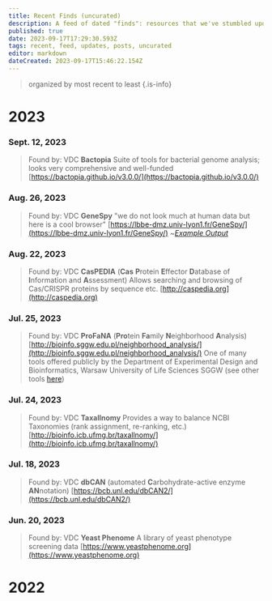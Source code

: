 ```yaml
---
title: Recent Finds (uncurated)
description: A feed of dated "finds": resources that we've stumbled upon and wanted to share but haven't had time to curate and review them
published: true
date: 2023-09-17T17:29:30.593Z
tags: recent, feed, updates, posts, uncurated
editor: markdown
dateCreated: 2023-09-17T15:46:22.154Z
---
```


> organized by most recent to least
{.is-info}

# 2023



### Sept. 12, 2023
>Found by: VDC
**Bactopia**
Suite of tools for bacterial genome analysis; looks very comprehensive and well-funded
[https://bactopia.github.io/v3.0.0/](https://bactopia.github.io/v3.0.0/)


### Aug. 26, 2023
>Found by: VDC
**GeneSpy**
"we do not look much at human data but here is a cool browser"
[https://lbbe-dmz.univ-lyon1.fr/GeneSpy/](https://lbbe-dmz.univ-lyon1.fr/GeneSpy/)
~[*Example Output*](https://genomespy.app/examples/?spec=GENCODE/gencode.json#N4IghgxgLglg9gOwM4gFwG0C6AaESJgA2ApgCJwC2YMyaoAHgPphSMBOccUa6oEAFhwpoQAtgA4QuAA5wUqAMwB2JQDYADOIBMCgL7Y+gyiLGSZctMqXiAjABYAnOt2ZduoA073f0a9e)


### Aug. 22, 2023
>Found by: VDC
**CasPEDIA** (**Cas** **P**rotein **E**ffector **D**atabase of **I**nformation and **A**ssessment)
Allows searching and browsing of Cas/CRISPR proteins by sequence etc.
[http://caspedia.org](http://caspedia.org)


### Jul. 25, 2023
>Found by: VDC
**ProFaNA** (**Pro**tein **Fa**mily **N**eighborhood **A**nalysis)
[http://bioinfo.sggw.edu.pl/neighborhood_analysis/](http://bioinfo.sggw.edu.pl/neighborhood_analysis/)
One of many tools offered publicly by the Department of Experimental Design and Bioinformatics, Warsaw University of Life Sciences SGGW (see other tools [here](http://bioinfo.sggw.edu.pl))


### Jul. 24, 2023
>Found by: VDC
**Taxallnomy**
Provides a way to balance NCBI Taxonomies (rank assignment, re-ranking, etc.)
[http://bioinfo.icb.ufmg.br/taxallnomy/](http://bioinfo.icb.ufmg.br/taxallnomy/)


### Jul. 18, 2023
>Found by: VDC
**dbCAN** (automated **C**arbohydrate-active enzyme **AN**notation)
[https://bcb.unl.edu/dbCAN2/](https://bcb.unl.edu/dbCAN2/)


### Jun. 20, 2023
>Found by: VDC
**Yeast Phenome**
A library of yeast phenotype screening data
[https://www.yeastphenome.org](https://www.yeastphenome.org)



# 2022